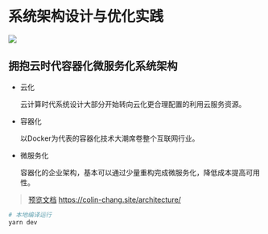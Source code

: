 # 系统架构设计与优化实践

<a src='https://colin-chang.site/architecture/'>
<img src='https://colin-chang.site/architecture/hero.png'/>
</a>

## 拥抱云时代容器化微服务化系统架构

* 云化

    云计算时代系统设计大部分开始转向云化更合理配置的利用云服务资源。

* 容器化

    以Docker为代表的容器化技术大潮席卷整个互联网行业。

* 微服务化

    容器化的企业架构，基本可以通过少量重构完成微服务化，降低成本提高可用性。


> [预览文档](https://colin-chang.site/architecture/) https://colin-chang.site/architecture/

```sh
# 本地编译运行
yarn dev
```